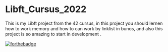 # Libft_Cursus_2022
This is my Libft project from the 42 cursus, in this project you should lernen how to work memory and how to can work by linklist in bunos, and also this project is so amazing to start in development .


<a href="https://forthebadge.com" rel="nofollow"><img src="https://camo.githubusercontent.com/7149e351a6786c8a55c4ead238639b928e9d5f6d5cdaf309594eaf9e9a05a9c8/68747470733a2f2f666f7274686562616467652e636f6d2f696d616765732f6261646765732f6d6164652d776974682d632e737667" alt="forthebadge" data-canonical-src="https://forthebadge.com/images/badges/made-with-c.svg" style="max-width: 100%;"></a>
